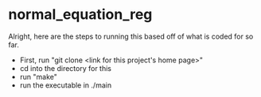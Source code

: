 # normal_equation_reg

Alright, here are the steps to running this based off of what is coded for so far.
 - First, run "git clone <options> <link for this project's home page>"
 - cd into the directory for this
 - run "make"
 - run the executable in ./main
 
